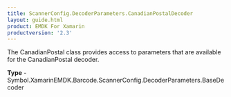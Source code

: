 ```yaml
---
title: ScannerConfig.DecoderParameters.CanadianPostalDecoder
layout: guide.html
product: EMDK For Xamarin
productversion: '2.3'
---
```

The CanadianPostal class provides access to parameters that are available for the CanadianPostal decoder.

**Type** - Symbol.XamarinEMDK.Barcode.ScannerConfig.DecoderParameters.BaseDecoder







